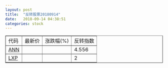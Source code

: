 ```yaml
---
layout: post
title:  "反转股票20180914"
date:   2018-09-14 04:38:51
categories: stock
---
```


<script type="text/javascript">
var stockList = []
stockList.push('gb_ann');
stockList.push('gb_lxp');
</script>

<table border="1">
 <tr>
 <td>代码</td>
  <td>最新价</td>
  <td>涨跌幅(%)</td>
 <td>反转指数</td>
</tr>
  <tr id="ann"><td><a href="http://stock.finance.sina.com.cn/usstock/quotes/ANN.html" target="_blank">ANN</a></td><td></td><td></td><td>4.556</td></tr>
  <tr id="lxp"><td><a href="http://stock.finance.sina.com.cn/usstock/quotes/LXP.html" target="_blank">LXP</a></td><td></td><td></td><td>2</td></tr>
</table>

